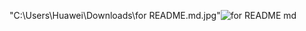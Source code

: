 "C:\Users\Huawei\Downloads\for README.md.jpg"![for README md](https://github.com/user-attachments/assets/85cdaf59-2619-4d5d-850c-d1673544965c)

